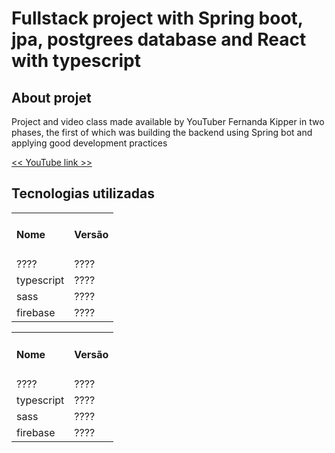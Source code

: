 <h1> Fullstack project with Spring boot, jpa, postgrees database and React with typescript </h1>


<h2> About projet </h2>

<p>Project and video class made available by YouTuber Fernanda Kipper in two phases, the first of which was building the backend using Spring bot and applying good development practices
</p>



<a href="https://www.youtube.com/watch?v=lUVureR5GqI&t=992s"> << YouTube link >>  </a>

<h2>Tecnologias utilizadas</h2>

<div>

  
  <table>
  
  
  <tr>
    <td> <h4>Nome</h4>
    </td>
    <td> <h4>Versão </h4>
    </td>
  </tr>
  
  <tr>
    <td>  ???? 
    </td>
    <td> ????
    </td>
  </tr>
  
  <tr>
    <td> typescript
    </td>
    <td> ????
    </td>
  </tr>
  
  <tr>
    <td> sass
    </td>
    <td> ????
    </td>
  </tr>
  
  <tr>
    <td> firebase
    </td>
    <td> ????
    </td>
  </tr>
  
  
  </table>

  <table>
  
  
  <tr>
    <td> <h4>Nome</h4>
    </td>
    <td> <h4>Versão </h4>
    </td>
  </tr>
  
  <tr>
    <td>  ???? 
    </td>
    <td> ????
    </td>
  </tr>
  
  <tr>
    <td> typescript
    </td>
    <td> ????
    </td>
  </tr>
  
  <tr>
    <td> sass
    </td>
    <td> ????
    </td>
  </tr>
  
  <tr>
    <td> firebase
    </td>
    <td> ????
    </td>
  </tr>
  
  
  </table>
  </div>


  
